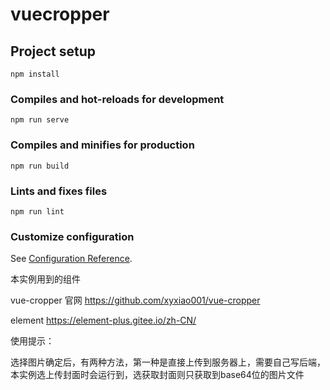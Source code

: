 # vuecropper

## Project setup
```
npm install
```

### Compiles and hot-reloads for development
```
npm run serve
```

### Compiles and minifies for production
```
npm run build
```

### Lints and fixes files
```
npm run lint
```

### Customize configuration
See [Configuration Reference](https://cli.vuejs.org/config/).

本实例用到的组件

vue-cropper
官网 https://github.com/xyxiao001/vue-cropper

element
https://element-plus.gitee.io/zh-CN/


使用提示：

选择图片确定后，有两种方法，第一种是直接上传到服务器上，需要自己写后端，本实例选上传封面时会运行到，选获取封面则只获取到base64位的图片文件


